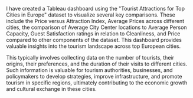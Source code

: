 I have created a Tableau dashboard using the "Tourist Attractions for Top Cities in Europe" dataset to visualize several key comparisons. These include the Price versus Attraction Index, Average Prices across different cities, the comparison of Average City Center locations to Average Person Capacity, Guest Satisfaction ratings in relation to Cleanliness, and Price compared to other components of the dataset. This dashboard provides valuable insights into the tourism landscape across top European cities.

This typically involves collecting data on the number of tourists, their origins, their preferences, and the duration of their visits to different cities. Such information is valuable for tourism authorities, businesses, and policymakers to develop strategies, improve infrastructure, and promote tourism in specific regions, ultimately contributing to the economic growth and cultural exchange in these cities.
